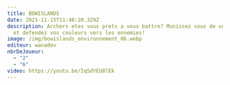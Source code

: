 ```yaml
---
title: BOWISLANDS
date: 2021-11-15T11:48:20.329Z
description: Archers etes vous prets a vous battre? Munissez vous de votre arc
  et defendez vos couleurs vers les ennemies!
image: /img/bowislands_environnement_06.webp
editeur: wanadev
nbrDeJoueur:
  - "2"
  - "6"
video: https://youtu.be/IqSdYEU8lEk
---
```

